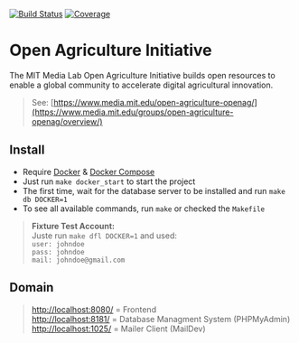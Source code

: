 [![Build Status](https://travis-ci.org/julienvolle/SensioLabs-Symfony-DevOps.svg?branch=master)](https://travis-ci.org/julienvolle/SensioLabs-Symfony-DevOps)
[![Coverage](https://codecov.io/gh/julienvolle/SensioLabs-Symfony-DevOps/branch/master/graph/badge.svg)](https://codecov.io/gh/julienvolle/SensioLabs-Symfony-DevOps)

# Open Agriculture Initiative

The MIT Media Lab Open Agriculture Initiative builds open resources to enable a global community to accelerate digital agricultural innovation.  

> See: [https://www.media.mit.edu/open-agriculture-openag/](https://www.media.mit.edu/groups/open-agriculture-openag/overview/)

## Install

- Require [Docker](https://docs.docker.com/) & [Docker Compose](https://docs.docker.com/compose/)
- Just run `make docker_start` to start the project
- The first time, wait for the database server to be installed and run `make db DOCKER=1`
- To see all available commands, run `make` or checked the `Makefile`

> **Fixture Test Account:**  
> Juste run `make dfl DOCKER=1` and used:  
> `user: johndoe`  
> `pass: johndoe`  
> `mail: johndoe@gmail.com`  

## Domain

> [http://localhost:8080/](http://localhost:8080/) = Frontend  
> [http://localhost:8181/](http://localhost:8181/) = Database Managment System (PHPMyAdmin)  
> [http://localhost:1025/](http://localhost:1080/) = Mailer Client (MailDev)  
